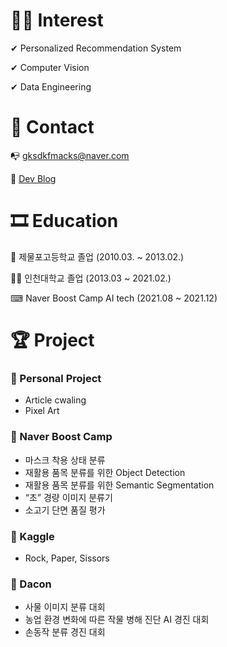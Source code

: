 # 👨‍💻 Interest
✔ Personalized Recommendation System  

✔ Computer Vision  

✔ Data Engineering  

# 👦 Contact
📭  gksdkfmacks@naver.com  

📝  [Dev Blog](https://data-scientist-han.tistory.com/)

# 🎞 Education
🏫  제물포고등학교 졸업 (2010.03. ~ 2013.02.)  

👨‍🎓  인천대학교 졸업 (2013.03 ~ 2021.02.)  

⌨  Naver Boost Camp AI tech (2021.08 ~ 2021.12)  

# 🏆 Project
### 🥇 Personal Project

- Article cwaling
- Pixel Art

### 🥇 Naver Boost Camp

- 마스크 착용 상태 분류
- 재활용 품목 분류를 위한 Object Detection
- 재활용 품목 분류를 위한 Semantic Segmentation
- “초” 경량 이미지 분류기
- 소고기 단면 품질 평가

### 🥇 Kaggle

- Rock, Paper, Sissors

### 🥇 Dacon

- 사물 이미지 분류 대회
- 농업 환경 변화에 따른 작물 병해 진단 AI 경진 대회
- 손동작 분류 경진 대회
